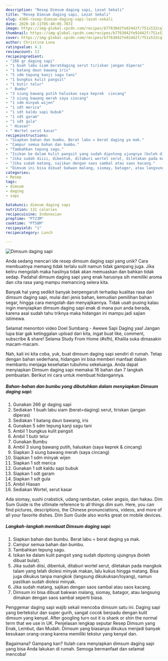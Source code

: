 ```yaml
---
description: "Resep Dimsum daging sapi, Lezat Sekali"
title: "Resep Dimsum daging sapi, Lezat Sekali"
slug: 4366-resep-dimsum-daging-sapi-lezat-sekali
date: 2020-10-11T05:40:05.787Z
image: https://img-global.cpcdn.com/recipes/b7763042fe92442f/751x532cq70/dimsum-daging-sapi-foto-resep-utama.jpg
thumbnail: https://img-global.cpcdn.com/recipes/b7763042fe92442f/751x532cq70/dimsum-daging-sapi-foto-resep-utama.jpg
cover: https://img-global.cpcdn.com/recipes/b7763042fe92442f/751x532cq70/dimsum-daging-sapi-foto-resep-utama.jpg
author: Christina Luna
ratingvalue: 4.1
reviewcount: 13
recipeingredient:
- "266 gr daging sapi"
- "1 buah labu siam beratdaging serut tiriskan jangan diperas"
- "1 batang daun bawang iris"
- "5 sdm tepung kanji sagu tani"
- "1 bungkus kulit pangsit"
- "1 butir telur"
- " Bumbu"
- "3 siung bawang putih haluskan saya keprek  cincang"
- "3 siung bawang merah saya cincang"
- "1 sdm minyak wijen"
- "1 sdt merica"
- "1 sdt kaldu sapi bubuk"
- "1 sdt garam"
- "1 sdt gula"
- " Hiasan"
- " Wortel serut kasar"
recipeinstructions:
- "Siapkan bahan dan bumbu. Berat labu = berat daging ya mak."
- "Campur semua bahan dan bumbu."
- "Tambahkan tepung sagu."
- "Isikan ke dalam kulit pangsit yang sudah dipotong ujungnya (boleh dibuat bulat)."
- "Jika sudah diisi, dibentuk, ditaburi wortel serut, diletakan pada mangkok talam yang telah diolesi minyak makan, lalu kukus hingga matang. Bisa juga dikukus tanpa mangkok (langsung dikukuksan/loyang), namun pastikan sudah diolesi minyak."
- "Jika sudah matang, sajikan dengan saos sambal atau saos kacang."
- "Dimsum ini bisa dibuat bakwan malang, siomay, batagor, atau langsung dimakan dengan saos sambal seperti biasa."
categories:
- Resep
tags:
- dimsum
- daging
- sapi

katakunci: dimsum daging sapi 
nutrition: 131 calories
recipecuisine: Indonesian
preptime: "PT23M"
cooktime: "PT58M"
recipeyield: "1"
recipecategory: Lunch

---
```



![Dimsum daging sapi](https://img-global.cpcdn.com/recipes/b7763042fe92442f/751x532cq70/dimsum-daging-sapi-foto-resep-utama.jpg)

Anda sedang mencari ide resep dimsum daging sapi yang unik? Cara membuatnya memang tidak terlalu sulit namun tidak gampang juga. Jika keliru mengolah maka hasilnya tidak akan memuaskan dan bahkan tidak sedap. Padahal dimsum daging sapi yang enak harusnya sih memiliki aroma dan cita rasa yang mampu memancing selera kita.

Banyak hal yang sedikit banyak berpengaruh terhadap kualitas rasa dari dimsum daging sapi, mulai dari jenis bahan, kemudian pemilihan bahan segar, hingga cara mengolah dan menyajikannya. Tidak usah pusing kalau ingin menyiapkan dimsum daging sapi enak di mana pun anda berada, karena asal sudah tahu triknya maka hidangan ini mampu jadi sajian istimewa.

Selamat menonton video Doel Sumbang - Awewe Sapi Daging yaa! Jangan lupa biar gak ketinggalan upload dari kita, ingat buat like, comment, subscribe &amp; share! Selama Study From Home (#sfh), Khalila suka dimasakin macam-macam.


Nah, kali ini kita coba, yuk, buat dimsum daging sapi sendiri di rumah. Tetap dengan bahan sederhana, hidangan ini bisa memberi manfaat dalam membantu menjaga kesehatan tubuhmu sekeluarga. Anda dapat menyiapkan Dimsum daging sapi memakai 16 bahan dan 7 langkah pembuatan. Berikut ini cara untuk membuat hidangannya.

<!--inarticleads1-->

##### Bahan-bahan dan bumbu yang dibutuhkan dalam menyiapkan Dimsum daging sapi:

1. Gunakan 266 gr daging sapi
1. Sediakan 1 buah labu siam (berat=daging) serut, tiriskan (jangan diperas)
1. Sediakan 1 batang daun bawang, iris
1. Gunakan 5 sdm tepung kanji sagu tani
1. Ambil 1 bungkus kulit pangsit
1. Ambil 1 butir telur
1. Gunakan  Bumbu
1. Ambil 3 siung bawang putih, haluskan (saya keprek &amp; cincang)
1. Siapkan 3 siung bawang merah (saya cincang)
1. Siapkan 1 sdm minyak wijen
1. Siapkan 1 sdt merica
1. Gunakan 1 sdt kaldu sapi bubuk
1. Siapkan 1 sdt garam
1. Siapkan 1 sdt gula
1. Ambil  Hiasan
1. Sediakan  Wortel, serut kasar


Ada siomay, sushi crabstick, udang rambutan, ceker angsio, dan hakau. Dim Sum Guide is the ultimate reference to all things dim sum. Here, you can find pictures, descriptions, the Chinese pronunciations, videos, and more of all your favorite dishes. Dim Sum Guide also works great on mobile devices. 

<!--inarticleads2-->

##### Langkah-langkah membuat Dimsum daging sapi:

1. Siapkan bahan dan bumbu. Berat labu = berat daging ya mak.
1. Campur semua bahan dan bumbu.
1. Tambahkan tepung sagu.
1. Isikan ke dalam kulit pangsit yang sudah dipotong ujungnya (boleh dibuat bulat).
1. Jika sudah diisi, dibentuk, ditaburi wortel serut, diletakan pada mangkok talam yang telah diolesi minyak makan, lalu kukus hingga matang. Bisa juga dikukus tanpa mangkok (langsung dikukuksan/loyang), namun pastikan sudah diolesi minyak.
1. Jika sudah matang, sajikan dengan saos sambal atau saos kacang.
1. Dimsum ini bisa dibuat bakwan malang, siomay, batagor, atau langsung dimakan dengan saos sambal seperti biasa.


Penggemar daging sapi wajib sekali mencoba dimsum satu ini. Daging sapi yang bertekstur dan super gurih, sangat cocok berpadu dengan kulit dimsum yang kenyal. After googling turn out it is shank or shin the normal term that we use in UK. Penjelasan lengkap seputar Resep Dimsum yang Enak, Lembut, dan Mudah. Dimsum yang biasanya dikukus menjadi banyak kesukaan orang-orang karena memiliki tekstur yang kenyal dan. 

Bagaimana? Gampang kan? Itulah cara menyiapkan dimsum daging sapi yang bisa Anda lakukan di rumah. Semoga bermanfaat dan selamat mencoba!
